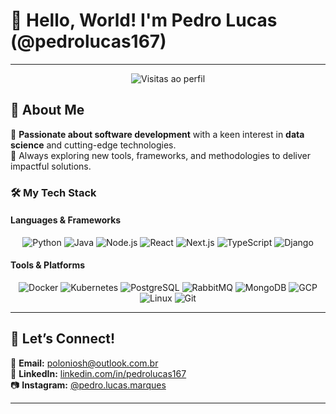 # 👋 Hello, World! I'm Pedro Lucas (@pedrolucas167)

---

<p align="center">
  <img src="https://komarev.com/ghpvc/?username=pedrolucas167" alt="Visitas ao perfil" />
</p>

## 🌟 About Me
🎯 **Passionate about software development** with a keen interest in **data science** and cutting-edge technologies.  
🚀 Always exploring new tools, frameworks, and methodologies to deliver impactful solutions.

### 🛠️ My Tech Stack
#### **Languages & Frameworks**  
<p align="center">
  <img src="https://img.shields.io/badge/Python-3776AB?style=for-the-badge&logo=python&logoColor=white" alt="Python" />  
  <img src="https://img.shields.io/badge/Java-007396?style=for-the-badge&logo=java&logoColor=white" alt="Java" />  
  <img src="https://img.shields.io/badge/Node.js-339933?style=for-the-badge&logo=nodedotjs&logoColor=white" alt="Node.js" />  
  <img src="https://img.shields.io/badge/React-61DAFB?style=for-the-badge&logo=react&logoColor=black" alt="React" />  
  <img src="https://img.shields.io/badge/Next.js-000000?style=for-the-badge&logo=nextdotjs&logoColor=white" alt="Next.js" />  
  <img src="https://img.shields.io/badge/TypeScript-3178C6?style=for-the-badge&logo=typescript&logoColor=white" alt="TypeScript" />  
  <img src="https://img.shields.io/badge/Django-092E20?style=for-the-badge&logo=django&logoColor=white" alt="Django" />
</p>

#### **Tools & Platforms**  
<p align="center">
  <img src="https://img.shields.io/badge/Docker-2496ED?style=for-the-badge&logo=docker&logoColor=white" alt="Docker" />  
  <img src="https://img.shields.io/badge/Kubernetes-326CE5?style=for-the-badge&logo=kubernetes&logoColor=white" alt="Kubernetes" />  
  <img src="https://img.shields.io/badge/PostgreSQL-4169E1?style=for-the-badge&logo=postgresql&logoColor=white" alt="PostgreSQL" />  
  <img src="https://img.shields.io/badge/RabbitMQ-FF6600?style=for-the-badge&logo=rabbitmq&logoColor=white" alt="RabbitMQ" />  
  <img src="https://img.shields.io/badge/MongoDB-47A248?style=for-the-badge&logo=mongodb&logoColor=white" alt="MongoDB" />  
  <img src="https://img.shields.io/badge/GCP-4285F4?style=for-the-badge&logo=googlecloud&logoColor=white" alt="GCP" />  
  <img src="https://img.shields.io/badge/Linux-FCC624?style=for-the-badge&logo=linux&logoColor=black" alt="Linux" />  
  <img src="https://img.shields.io/badge/Git-F05032?style=for-the-badge&logo=git&logoColor=white" alt="Git" />
</p>

---

## 💬 Let’s Connect!

📧 **Email:** [poloniosh@outlook.com.br](mailto:poloniosh@outlook.com.br)  
💼 **LinkedIn:** [linkedin.com/in/pedrolucas167](https://linkedin.com/in/pedrolucas167)  
📷 **Instagram:** [@pedro.lucas.marques](https://www.instagram.com/pedro.lucas.marques/)  

---
